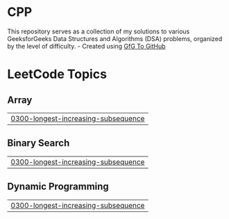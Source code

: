 # CPP
This repository serves as a collection of my solutions to various GeeksforGeeks Data Structures and Algorithms (DSA) problems, organized by the level of difficulty. - Created using [GfG To GitHub](https://github.com/AtharvaNanavate/GfG-To-GitHub)

<!---LeetCode Topics Start-->
# LeetCode Topics
## Array
|  |
| ------- |
| [0300-longest-increasing-subsequence](https://github.com/keshish-kumar/CPP/tree/master/0300-longest-increasing-subsequence) |
## Binary Search
|  |
| ------- |
| [0300-longest-increasing-subsequence](https://github.com/keshish-kumar/CPP/tree/master/0300-longest-increasing-subsequence) |
## Dynamic Programming
|  |
| ------- |
| [0300-longest-increasing-subsequence](https://github.com/keshish-kumar/CPP/tree/master/0300-longest-increasing-subsequence) |
<!---LeetCode Topics End-->